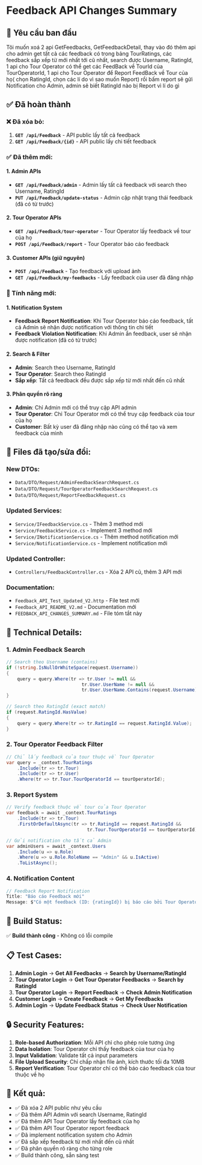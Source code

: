 # Feedback API Changes Summary

## 🎯 Yêu cầu ban đầu
Tôi muốn xoá 2 api GetFeedbacks, GetFeedbackDetail, thay vào đó thêm api cho admin get tất cả các feedback có trong bảng TourRatings, các feedback sắp xếp từ mới nhất tới cũ nhất, search được Username, RatingId, 1 api cho Tour Operator có thể get các FeedBack về TourId của TourOperatorId, 1 api cho Tour Operator để Report FeedBack về Tour của họ( chọn RatingId, chọn các lí do vì sao muốn Report) rồi bấm report sẽ gửi Notification cho Admin, admin sẽ biết RatingId nào bị Report vì lí do gì

## ✅ Đã hoàn thành

### ❌ Đã xóa bỏ:
1. **`GET /api/Feedback`** - API public lấy tất cả feedback
2. **`GET /api/Feedback/{id}`** - API public lấy chi tiết feedback

### ✅ Đã thêm mới:

#### 1. Admin APIs
- **`GET /api/Feedback/admin`** - Admin lấy tất cả feedback với search theo Username, RatingId
- **`PUT /api/Feedback/update-status`** - Admin cập nhật trạng thái feedback (đã có từ trước)

#### 2. Tour Operator APIs  
- **`GET /api/Feedback/tour-operator`** - Tour Operator lấy feedback về tour của họ
- **`POST /api/Feedback/report`** - Tour Operator báo cáo feedback

#### 3. Customer APIs (giữ nguyên)
- **`POST /api/Feedback`** - Tạo feedback với upload ảnh
- **`GET /api/Feedback/my-feedbacks`** - Lấy feedback của user đã đăng nhập

### 🔔 Tính năng mới:

#### 1. Notification System
- **Feedback Report Notification**: Khi Tour Operator báo cáo feedback, tất cả Admin sẽ nhận được notification với thông tin chi tiết
- **Feedback Violation Notification**: Khi Admin ẩn feedback, user sẽ nhận được notification (đã có từ trước)

#### 2. Search & Filter
- **Admin**: Search theo Username, RatingId
- **Tour Operator**: Search theo RatingId
- **Sắp xếp**: Tất cả feedback đều được sắp xếp từ mới nhất đến cũ nhất

#### 3. Phân quyền rõ ràng
- **Admin**: Chỉ Admin mới có thể truy cập API admin
- **Tour Operator**: Chỉ Tour Operator mới có thể truy cập feedback của tour của họ
- **Customer**: Bất kỳ user đã đăng nhập nào cũng có thể tạo và xem feedback của mình

## 📁 Files đã tạo/sửa đổi:

### New DTOs:
- `Data/DTO/Request/AdminFeedbackSearchRequest.cs`
- `Data/DTO/Request/TourOperatorFeedbackSearchRequest.cs` 
- `Data/DTO/Request/ReportFeedbackRequest.cs`

### Updated Services:
- `Service/IFeedbackService.cs` - Thêm 3 method mới
- `Service/FeedbackService.cs` - Implement 3 method mới
- `Service/INotificationService.cs` - Thêm method notification mới
- `Service/NotificationService.cs` - Implement notification mới

### Updated Controller:
- `Controllers/FeedbackController.cs` - Xóa 2 API cũ, thêm 3 API mới

### Documentation:
- `Feedback_API_Test_Updated_V2.http` - File test mới
- `Feedback_API_README_V2.md` - Documentation mới
- `FEEDBACK_API_CHANGES_SUMMARY.md` - File tóm tắt này

## 🔧 Technical Details:

### 1. Admin Feedback Search
```csharp
// Search theo Username (contains)
if (!string.IsNullOrWhiteSpace(request.Username))
{
    query = query.Where(tr => tr.User != null && 
                            tr.User.UserName != null && 
                            tr.User.UserName.Contains(request.Username));
}

// Search theo RatingId (exact match)
if (request.RatingId.HasValue)
{
    query = query.Where(tr => tr.RatingId == request.RatingId.Value);
}
```

### 2. Tour Operator Feedback Filter
```csharp
// Chỉ lấy feedback của tour thuộc về Tour Operator
var query = _context.TourRatings
    .Include(tr => tr.Tour)
    .Include(tr => tr.User)
    .Where(tr => tr.Tour.TourOperatorId == tourOperatorId);
```

### 3. Report System
```csharp
// Verify feedback thuộc về tour của Tour Operator
var feedback = await _context.TourRatings
    .Include(tr => tr.Tour)
    .FirstOrDefaultAsync(tr => tr.RatingId == request.RatingId && 
                              tr.Tour.TourOperatorId == tourOperatorId);

// Gửi notification cho tất cả Admin
var adminUsers = await _context.Users
    .Include(u => u.Role)
    .Where(u => u.Role.RoleName == "Admin" && u.IsActive)
    .ToListAsync();
```

### 4. Notification Content
```csharp
// Feedback Report Notification
Title: "Báo cáo Feedback mới"
Message: $"Có một feedback (ID: {ratingId}) bị báo cáo bởi Tour Operator (ID: {tourOperatorId}). Lý do: {reason}"
```

## 🚀 Build Status:
✅ **Build thành công** - Không có lỗi compile

## 📋 Test Cases:
1. **Admin Login** → **Get All Feedbacks** → **Search by Username/RatingId**
2. **Tour Operator Login** → **Get Tour Operator Feedbacks** → **Search by RatingId**
3. **Tour Operator Login** → **Report Feedback** → **Check Admin Notification**
4. **Customer Login** → **Create Feedback** → **Get My Feedbacks**
5. **Admin Login** → **Update Feedback Status** → **Check User Notification**

## 🔒 Security Features:
1. **Role-based Authorization**: Mỗi API chỉ cho phép role tương ứng
2. **Data Isolation**: Tour Operator chỉ thấy feedback của tour của họ
3. **Input Validation**: Validate tất cả input parameters
4. **File Upload Security**: Chỉ chấp nhận file ảnh, kích thước tối đa 10MB
5. **Report Verification**: Tour Operator chỉ có thể báo cáo feedback của tour thuộc về họ

## 🎉 Kết quả:
- ✅ Đã xóa 2 API public như yêu cầu
- ✅ Đã thêm API Admin với search Username, RatingId
- ✅ Đã thêm API Tour Operator lấy feedback của họ
- ✅ Đã thêm API Tour Operator report feedback
- ✅ Đã implement notification system cho Admin
- ✅ Đã sắp xếp feedback từ mới nhất đến cũ nhất
- ✅ Đã phân quyền rõ ràng cho từng role
- ✅ Build thành công, sẵn sàng test 